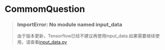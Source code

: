 # CommomQuestion
> ### ImportError: No module named input_data
> 由于版本更新，Tensorflow已经不建议再使用input_data.如果需要继续使用，请查看[input_data.py](../Example/input_data.py)